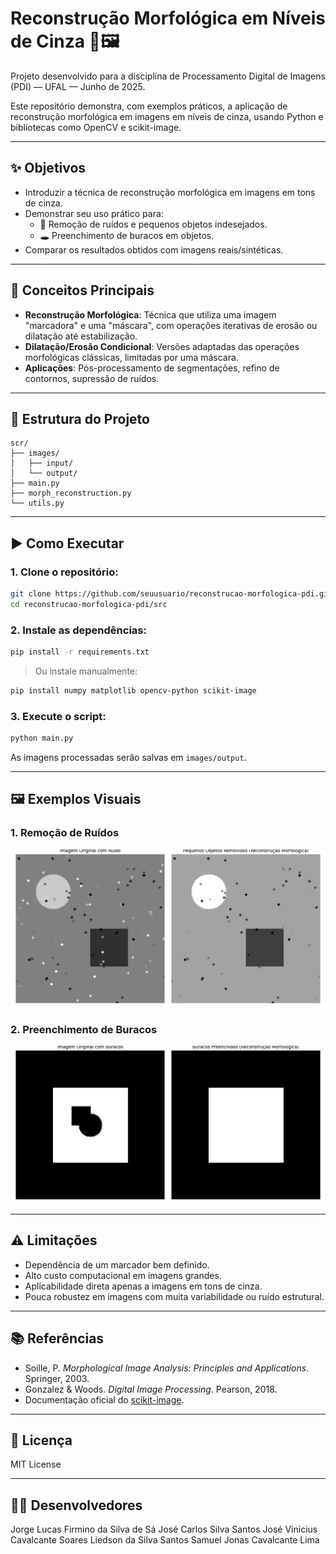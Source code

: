 # Reconstrução Morfológica em Níveis de Cinza 🧠🖼️

Projeto desenvolvido para a disciplina de Processamento Digital de Imagens (PDI) — UFAL — Junho de 2025.

Este repositório demonstra, com exemplos práticos, a aplicação de reconstrução morfológica em imagens em níveis de cinza, usando Python e bibliotecas como OpenCV e scikit-image.

---

## ✨ Objetivos

- Introduzir a técnica de reconstrução morfológica em imagens em tons de cinza.
- Demonstrar seu uso prático para:
  - 🧹 Remoção de ruídos e pequenos objetos indesejados.
  - 🕳️ Preenchimento de buracos em objetos.
- Comparar os resultados obtidos com imagens reais/sintéticas.

---

## 🧠 Conceitos Principais

- **Reconstrução Morfológica**: Técnica que utiliza uma imagem "marcadora" e uma "máscara", com operações iterativas de erosão ou dilatação até estabilização.
- **Dilatação/Erosão Condicional**: Versões adaptadas das operações morfológicas clássicas, limitadas por uma máscara.
- **Aplicações**: Pós-processamento de segmentações, refino de contornos, supressão de ruídos.

---

## 📁 Estrutura do Projeto

```
scr/
├── images/
│   ├── input/
│   └── output/
├── main.py
├── morph_reconstruction.py
└── utils.py
```

---

## ▶️ Como Executar

### 1. Clone o repositório:

```bash
git clone https://github.com/seuusuario/reconstrucao-morfologica-pdi.git
cd reconstrucao-morfologica-pdi/src
```

### 2. Instale as dependências:

```bash
pip install -r requirements.txt
```

> Ou instale manualmente:
```bash
pip install numpy matplotlib opencv-python scikit-image
```

### 3. Execute o script:

```bash
python main.py
```

As imagens processadas serão salvas em `images/output`.

---

## 🖼️ Exemplos Visuais

### 1. Remoção de Ruídos
![Remoção de ruídos](src/images/output/denoised_image_plot.png)

### 2. Preenchimento de Buracos
![Preenchimento de buracos](src/images/output/filled_holes_image_plot.png)


---

## ⚠️ Limitações

- Dependência de um marcador bem definido.
- Alto custo computacional em imagens grandes.
- Aplicabilidade direta apenas a imagens em tons de cinza.
- Pouca robustez em imagens com muita variabilidade ou ruído estrutural.

---

## 📚 Referências

- Soille, P. *Morphological Image Analysis: Principles and Applications*. Springer, 2003.
- Gonzalez & Woods. *Digital Image Processing*. Pearson, 2018.
- Documentação oficial do [scikit-image](https://scikit-image.org/).

---

## 📌 Licença

MIT License

---

## 👨‍💻 Desenvolvedores 

Jorge Lucas Firmino da Silva de Sá
José Carlos Silva Santos 
José Vinicius Cavalcante Soares
Liedson da Silva Santos
Samuel Jonas Cavalcante Lima 

